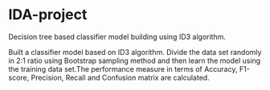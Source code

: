 # IDA-project
Decision tree based classifier model building using ID3 algorithm.

Built a classifier model based on ID3 algorithm. Divide the data set
randomly in 2:1 ratio using Bootstrap sampling method and then learn the model
using the training data set.The performance measure in terms of Accuracy, F1-score, Precision, Recall and
Confusion matrix are calculated.
